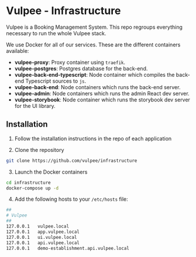 # Vulpee - Infrastructure

Vulpee is a Booking Management System. This repo regroups everything necessary to run the whole Vulpee stack.

We use Docker for all of our services. These are the different containers available:

- **vulpee-proxy**: Proxy container using `traefik`.
- **vulpee-postgres**: Postgres database for the back-end.
- **vulpee-back-end-typescript**: Node container which compiles the back-end Typescript sources to `js`.
- **vulpee-back-end**: Node containers which runs the back-end server.
- **vulpee-admin**: Node containers which runs the admin React dev server.
- **vulpee-storybook**: Node container which runs the storybook dev server for the UI library.

## Installation

1. Follow the installation instructions in the repo of each application

2. Clone the repository

```bash
git clone https://github.com/vulpee/infrastructure
```

3. Launch the Docker containers

```bash
cd infrastructure
docker-compose up -d
```

4. Add the following hosts to your `/etc/hosts` file:

```bash
##
# Vulpee
##
127.0.0.1	vulpee.local
127.0.0.1	app.vulpee.local
127.0.0.1	ui.vulpee.local
127.0.0.1	api.vulpee.local
127.0.0.1	demo-establishment.api.vulpee.local
```
